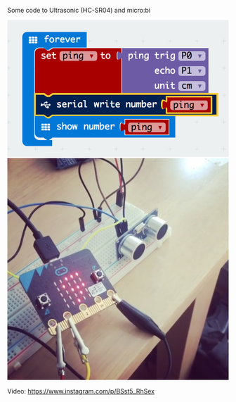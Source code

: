 Some code to Ultrasonic (HC-SR04) and micro:bi

<img src="https://github.com/larsgimse/microbit/blob/master/serial_read/ultrasonic/PXT_ultrasonic_serialwrite.png">

<img src="https://github.com/larsgimse/microbit/blob/master/serial_read/ultrasonic/ultrasonic_microbit.png">

Video: https://www.instagram.com/p/BSst5_RhSex
